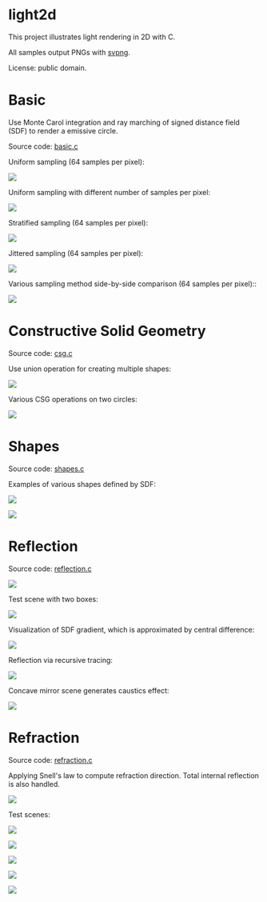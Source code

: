 # light2d
This project illustrates light rendering in 2D with C.

All samples output PNGs with [svpng](https://github.com/miloyip/svpng).

License: public domain.

# Basic

Use Monte Carol integration and ray marching of signed distance field (SDF) to render a emissive circle.

Source code: [basic.c](basic.c)

Uniform sampling (64 samples per pixel):

![ ](basic_a64.png)

Uniform sampling with different number of samples per pixel:

![ ](basic_varyingn.png)

Stratified sampling (64 samples per pixel):

![ ](basic_b64.png)

Jittered sampling (64 samples per pixel):

![ ](basic_c64.png)

Various sampling method side-by-side comparison (64 samples per pixel)::

![ ](basic_varyingsampling.png)

# Constructive Solid Geometry

Source code: [csg.c](csg.c)

Use union operation for creating multiple shapes:

![ ](csg_scene.png)

Various CSG operations on two circles:

![ ](csg_ops.png)

# Shapes

Source code: [shapes.c](shapes.c)

Examples of various shapes defined by SDF:

![ ](shapes.png)

![ ](m.png)

# Reflection

Source code: [reflection.c](reflection.c)

![ ](vector_reflect.png)

Test scene with two boxes:

![ ](reflection_boxscene.png)

Visualization of SDF gradient, which is approximated by central difference:

![ ](reflection_boxgradient.png)

Reflection via recursive tracing:

![ ](reflection_box.png)

Concave mirror scene generates caustics effect:

![ ](reflection_concavemirror.png)

# Refraction

Source code: [refraction.c](refraction.c)

Applying Snell's law to compute refraction direction. Total internal reflection is also handled.

![ ](vector_refract.png)

Test scenes:

![ ](refraction_box.png)

![ ](refraction_concavelens.png)

![ ](refraction_convexlens.png)

![ ](refraction_semicircular.png)

![ ](m2.png)
